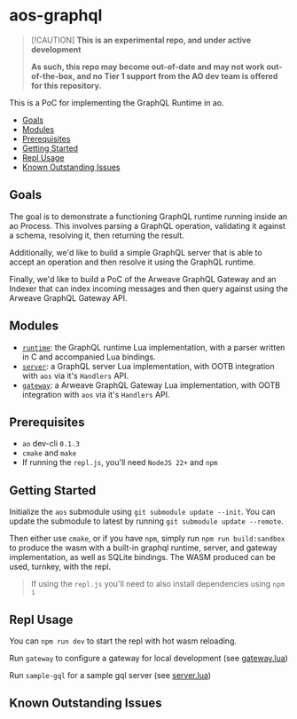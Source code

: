 # aos-graphql

> [!CAUTION] **This is an experimental repo, and under active development**
>
> **As such, this repo may become out-of-date and may not work out-of-the-box,
> and no Tier 1 support from the AO dev team is offered for this repository.**

This is a PoC for implementing the GraphQL Runtime in ao.

<!-- toc -->

- [Goals](#goals)
- [Modules](#modules)
- [Prerequisites](#prerequisites)
- [Getting Started](#getting-started)
- [Repl Usage](#repl-usage)
- [Known Outstanding Issues](#known-outstanding-issues)

<!-- tocstop -->

## Goals

The goal is to demonstrate a functioning GraphQL runtime running inside an ao
Process. This involves parsing a GraphQL operation, validating it against a
schema, resolving it, then returning the result.

Additionally, we'd like to build a simple GraphQL server that is able to accept
an operation and then resolve it using the GraphQL runtime.

Finally, we'd like to build a PoC of the Arweave GraphQL Gateway and an Indexer
that can index incoming messages and then query against using the Arweave
GraphQL Gateway API.

## Modules

- [`runtime`](./packages/runtime): the GraphQL runtime Lua implementation, with
  a parser written in C and accompanied Lua bindings.
- [`server`](./packages/server): a GraphQL server Lua implementation, with OOTB
  integration with `aos` via it's `Handlers` API.
- [`gateway`](./packages/gateway): a Arweave GraphQL Gateway Lua implementation,
  with OOTB integration with `aos` via it's `Handlers` API.

## Prerequisites

- `ao` dev-cli `0.1.3`
- `cmake` and `make`
- If running the `repl.js`, you'll need `NodeJS 22+` and `npm`

## Getting Started

Initialize the `aos` submodule using `git submodule update --init`. You can
update the submodule to latest by running `git submodule update --remote`.

Then either use `cmake`, or if you have `npm`, simply run `npm run build:sandbox` to
produce the wasm with a built-in graphql runtime, server, and gateway implementation,
as well as SQLite bindings. The WASM produced can be used, turnkey, with the repl.

> If using the `repl.js` you'll need to also install dependencies using `npm i`

## Repl Usage

You can `npm run dev` to start the repl with hot wasm reloading.

Run `gateway` to configure a gateway for local development (see
[gateway.lua](./gateway.lua))

Run `sample-gql` for a sample gql server (see [server.lua](./server.lua))

## Known Outstanding Issues
